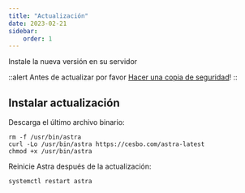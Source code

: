 ```yaml
---
title: "Actualización"
date: 2023-02-21
sidebar:
    order: 1
---
```


Instale la nueva versión en su servidor

::alert
Antes de actualizar por favor [Hacer una copia de seguridad](https://help.cesbo.com/astra/admin-guide/administration/backup)!
::

## Instalar actualización[](https://help.cesbo.com/astra/admin-guide/administration/update#install-update)

Descarga el último archivo binario:

```
rm -f /usr/bin/astra
curl -Lo /usr/bin/astra https://cesbo.com/astra-latest
chmod +x /usr/bin/astra
```

Reinicie Astra después de la actualización:

```
systemctl restart astra
```
